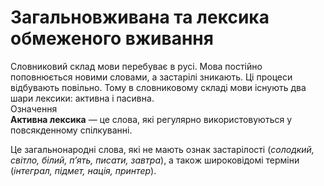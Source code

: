 # Загальновживана та лексика обмеженого вживання
<div class="space">
Словниковий склад мови перебуває в русi. Мова постiйно поповнюється новими словами, а застарiлi зникають. Цi процеси вiдбувають повiльно. Тому в словниковому складi мови iснують два шари лексики: активна i пасивна.
</div>

<div class="space">
<div class="eoz-wrap">
<span class="eoz">Означення</span>
<div class="eoz-text">
<b>Активна лексика</b> — це слова, якi регулярно використовуються у повсякденному спiлкуваннi.
</div>
</div>
</div>

Це загальнонароднi слова, якi не мають ознак застарiлостi (*солодкий, свiтло, бiлий, п’ять, писати, завтра*), а також широковiдомi термiни (*iнтеграл, пiдмет, нацiя, принтер*).